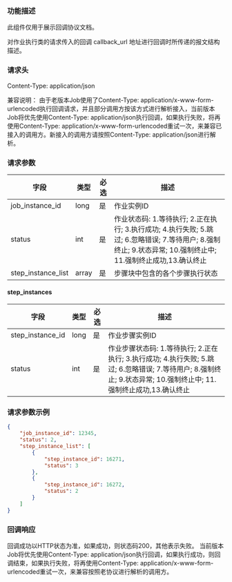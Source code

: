 ### 功能描述

此组件仅用于展示回调协议文档。

对作业执行类的请求传入的回调 callback_url 地址进行回调时所传递的报文结构描述。

### 请求头
Content-Type: application/json

兼容说明：
由于老版本Job使用了Content-Type: application/x-www-form-urlencoded执行回调请求，并且部分调用方按该方式进行解析接入，当前版本Job将优先使用Content-Type: application/json执行回调，如果执行失败，将再使用Content-Type: application/x-www-form-urlencoded重试一次，来兼容已接入的调用方。新接入的调用方请按照Content-Type: application/json进行解析。

### 请求参数

| 字段   |  类型      | 必选   |  描述      |
|-----------------|------------|--------|------------|
| job_instance_id | long   | 是     | 作业实例ID |
| status          | int    | 是     | 作业状态码: 1.等待执行; 2.正在执行; 3.执行成功; 4.执行失败; 5.跳过; 6.忽略错误; 7.等待用户; 8.强制终止; 9.状态异常; 10.强制终止中; 11.强制终止成功,13.确认终止 |
| step_instance_list | array     | 是     | 步骤块中包含的各个步骤执行状态 |

#### step_instances

| 字段   |  类型      | 必选   |  描述      |
|-----------------|------------|--------|------------|
| step_instance_id | long   | 是     | 作业步骤实例ID |
| status           | int    | 是     | 作业步骤状态码: 1.等待执行; 2.正在执行; 3.执行成功; 4.执行失败; 5.跳过; 6.忽略错误; 7.等待用户; 8.强制终止; 9.状态异常; 10.强制终止中; 11.强制终止成功,13.确认终止 |

### 请求参数示例

```json
{
    "job_instance_id": 12345,
    "status": 2,
    "step_instance_list": [
        {
            "step_instance_id": 16271,
            "status": 3
        },
        {
            "step_instance_id": 16272,
            "status": 2
        }
    ]
}
```

### 回调响应

回调成功以HTTP状态为准，如果成功，则状态码200，其他表示失败。
当前版本Job将优先使用Content-Type: application/json执行回调，如果执行成功，则回调结束，如果执行失败，将再使用Content-Type: application/x-www-form-urlencoded重试一次，来兼容按照老协议进行解析的调用方。
